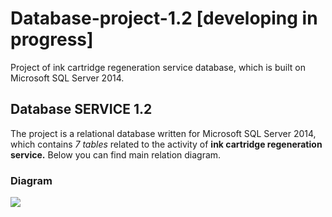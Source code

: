 # Database-project-1.2 [developing in progress] </br> 
Project of ink cartridge regeneration service database, which is built on Microsoft SQL Server 2014.  </br> 
## Database SERVICE 1.2 </br> 
The project is a relational database written for Microsoft SQL Server 2014, which contains <i>7 tables</i> related to the activity of <b>ink cartridge regeneration service.</b>
Below you can find main relation diagram. 

### Diagram
<img src="https://user-images.githubusercontent.com/59047042/85919730-5af2db00-b86e-11ea-95a3-04940538c57d.jpg">
